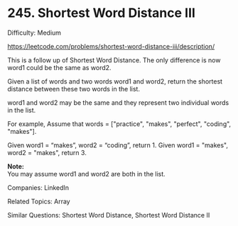 # 245. Shortest Word Distance III

Difficulty: Medium

https://leetcode.com/problems/shortest-word-distance-iii/description/

This is a follow up of Shortest Word Distance. The only difference is now word1 could be the same as word2.

Given a list of words and two words word1 and word2, return the shortest distance between these two words in the list.

word1 and word2 may be the same and they represent two individual words in the list.

For example,
Assume that words = ["practice", "makes", "perfect", "coding", "makes"].

Given word1 = “makes”, word2 = “coding”, return 1.
Given word1 = "makes", word2 = "makes", return 3.

**Note:**  
You may assume word1 and word2 are both in the list.

Companies: LinkedIn

Related Topics: Array

Similar Questions: Shortest Word Distance, Shortest Word Distance II
